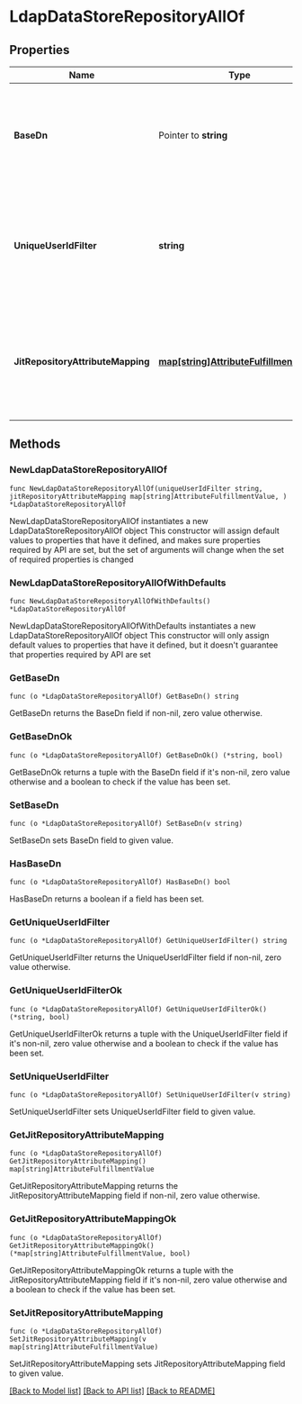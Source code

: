 # LdapDataStoreRepositoryAllOf

## Properties

Name | Type | Description | Notes
------------ | ------------- | ------------- | -------------
**BaseDn** | Pointer to **string** | The base DN to search from. If not specified, the search will start at the LDAP&#39;s root. | [optional] 
**UniqueUserIdFilter** | **string** | The expression that results in a unique user identifier, when combined with the Base DN. | 
**JitRepositoryAttributeMapping** | [**map[string]AttributeFulfillmentValue**](AttributeFulfillmentValue.md) | A list of user repository mappings from attribute names to their fulfillment values. | 

## Methods

### NewLdapDataStoreRepositoryAllOf

`func NewLdapDataStoreRepositoryAllOf(uniqueUserIdFilter string, jitRepositoryAttributeMapping map[string]AttributeFulfillmentValue, ) *LdapDataStoreRepositoryAllOf`

NewLdapDataStoreRepositoryAllOf instantiates a new LdapDataStoreRepositoryAllOf object
This constructor will assign default values to properties that have it defined,
and makes sure properties required by API are set, but the set of arguments
will change when the set of required properties is changed

### NewLdapDataStoreRepositoryAllOfWithDefaults

`func NewLdapDataStoreRepositoryAllOfWithDefaults() *LdapDataStoreRepositoryAllOf`

NewLdapDataStoreRepositoryAllOfWithDefaults instantiates a new LdapDataStoreRepositoryAllOf object
This constructor will only assign default values to properties that have it defined,
but it doesn't guarantee that properties required by API are set

### GetBaseDn

`func (o *LdapDataStoreRepositoryAllOf) GetBaseDn() string`

GetBaseDn returns the BaseDn field if non-nil, zero value otherwise.

### GetBaseDnOk

`func (o *LdapDataStoreRepositoryAllOf) GetBaseDnOk() (*string, bool)`

GetBaseDnOk returns a tuple with the BaseDn field if it's non-nil, zero value otherwise
and a boolean to check if the value has been set.

### SetBaseDn

`func (o *LdapDataStoreRepositoryAllOf) SetBaseDn(v string)`

SetBaseDn sets BaseDn field to given value.

### HasBaseDn

`func (o *LdapDataStoreRepositoryAllOf) HasBaseDn() bool`

HasBaseDn returns a boolean if a field has been set.

### GetUniqueUserIdFilter

`func (o *LdapDataStoreRepositoryAllOf) GetUniqueUserIdFilter() string`

GetUniqueUserIdFilter returns the UniqueUserIdFilter field if non-nil, zero value otherwise.

### GetUniqueUserIdFilterOk

`func (o *LdapDataStoreRepositoryAllOf) GetUniqueUserIdFilterOk() (*string, bool)`

GetUniqueUserIdFilterOk returns a tuple with the UniqueUserIdFilter field if it's non-nil, zero value otherwise
and a boolean to check if the value has been set.

### SetUniqueUserIdFilter

`func (o *LdapDataStoreRepositoryAllOf) SetUniqueUserIdFilter(v string)`

SetUniqueUserIdFilter sets UniqueUserIdFilter field to given value.


### GetJitRepositoryAttributeMapping

`func (o *LdapDataStoreRepositoryAllOf) GetJitRepositoryAttributeMapping() map[string]AttributeFulfillmentValue`

GetJitRepositoryAttributeMapping returns the JitRepositoryAttributeMapping field if non-nil, zero value otherwise.

### GetJitRepositoryAttributeMappingOk

`func (o *LdapDataStoreRepositoryAllOf) GetJitRepositoryAttributeMappingOk() (*map[string]AttributeFulfillmentValue, bool)`

GetJitRepositoryAttributeMappingOk returns a tuple with the JitRepositoryAttributeMapping field if it's non-nil, zero value otherwise
and a boolean to check if the value has been set.

### SetJitRepositoryAttributeMapping

`func (o *LdapDataStoreRepositoryAllOf) SetJitRepositoryAttributeMapping(v map[string]AttributeFulfillmentValue)`

SetJitRepositoryAttributeMapping sets JitRepositoryAttributeMapping field to given value.



[[Back to Model list]](../README.md#documentation-for-models) [[Back to API list]](../README.md#documentation-for-api-endpoints) [[Back to README]](../README.md)


